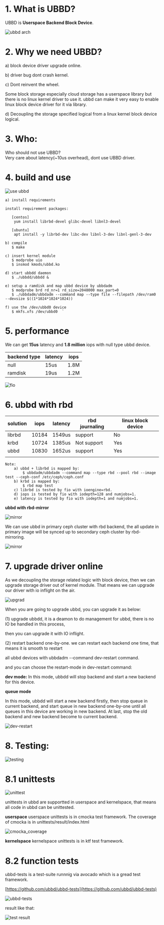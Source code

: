 # 1. What is UBBD?

UBBD is **Userspace Backend Block Device**.

<img src="doc/ubbd.png" alt="ubbd arch" title="UBBD Arch">

# 2. Why we need UBBD?

a) block device driver upgrade online.

b) driver bug dont crash kernel.

c) Dont reinvent the wheel.

Some block storage especially cloud storage has a userspace library
but there is no linux kernel driver to use it. ubbd can make it very easy
to enable linux block device driver for it via library.

d) Decoupling the storage specified logical from a linux kernel block device logical.

# 3. Who:

Who should not use UBBD?  
  Very care about latency(~10us overhead), dont use UBBD driver.

# 4. build and use
<img src="doc/make_and_use_ubbd_file.gif" alt="use ubbd" title="use ubbd">

    a) install requirements  

    install requirement packages:  

	   [centos]  
	    yum install librbd-devel glibc-devel libnl3-devel  

	   [ubuntu]  
	    apt install -y librbd-dev libc-dev libnl-3-dev libnl-genl-3-dev  

    b) compile  
	   $ make

    c) insert kernel module  
	   $ modprobe uio  
	   $ insmod kmods/ubbd.ko  

    d) start ubbdd daemon  
	   $ ./ubbdd/ubbdd &  

    e) setup a ramdisk and map ubbd device by ubbdadm  
	   $ modprobe brd rd_nr=1 rd_size=2048000 max_part=0  
	   $ ./ubbdadm/ubbdadm --command map --type file --filepath /dev/ram0 --devsize $((1*1024*1024*1024))  

    f) use the /dev/ubbd0 device  
	   $ mkfs.xfs /dev/ubbd0  `

# 5. performance

We can get **15us** latency and **1.8 million** iops with null type ubbd device.

|  backend type|  latency |  iops |
|--------------|----------|-------|
|    null      |    15us  |  1.8M |
|   ramdisk    |    19us  |  1.2M |

<img src="doc/fio_ubbd_null_and_ram.gif" alt="fio" title="fio">

# 6. ubbd with rbd


|  solution| iops| latency| rbd journaling| linux block device|
|----------|-----|--------|---------------|-------------------|
|   librbd |10184|  1549us|       support |       No          |
|    krbd  |10724|  1385us|    Not support|       Yes         |
|    ubbd  |10830|  1652us|       support |       Yes         |
|          |     |        |               |                   |


	Note:
		a) ubbd + librbd is mapped by:
			$ ubbdadm/ubbdadm --command map --type rbd --pool rbd --image test --ceph-conf /etc/ceph/ceph.conf
		b) krbd is mapped by:
			$ rbd map test
		c) librbd is tested by fio with ioengine=rbd.
		d) iops is tested by fio with iodepth=128 and numjobs=1.
		e) latency is tested by fio with iodepth=1 and numjobs=1.

**ubbd with rbd-mirror**

<img src="doc/rbd_mirror_ubbd.png" alt="mirror" title="mirror">

We can use ubbd in primary ceph cluster with rbd backend, the all update in primary image
will be synced up to secondary ceph cluster by rbd-mirroring.

<img src="doc/ubbd_rbd_mirror.gif" alt="mirror" title="mirror">

# 7. upgrade driver online
As we decoupling the storage related logic with block device, then we can upgrade storage
driver out of kernel module. That means we can upgrade our driver with io inflight on the air.

![upgrad](doc/ubbd_upgrade.png)

When you are going to upgrade ubbd, you can upgrade it as below: 

(1) upgrade ubbdd, it is a deamon to do management for ubbd, there is no IO be handled in this process, 

then you can upgrade it with IO inflight. 

(2) restart backend one-by-one. we can restart each backend one time, that means it is smooth to restart 

all ubbd devices with ubbdadm --command dev-restart command. 

and you can choose the restart-mode in dev-restart command: 

**dev mode:** 
In this mode, ubbdd will stop backend and start a new backend for this device.

**queue mode** 

In this mode, ubbdd will start a new backend firstly, then stop queue in current backend, and start queue in new backend one-by-one
until all queues in this device are working in new backend. At last, stop the old backend and new backend become to current backend.

![dev-restart](doc/dev-restart.gif)

# 8. Testing:
![testing](doc/ubbd_tests.png)

# 8.1 unittests

![unittest](doc/unittest.gif)

unittests in ubbd are supportted in userspace and kernelspace, that means all code in ubbd can be unittested.

**userspace**
userspace unittests is in cmocka test framework. The coverage of cmocka is in unittests/result/index.html

![cmocka_coverage](doc/cmocka_coverage.PNG)

**kernelspace**
kernelspace unittests is in ktf test framework.



# 8.2 function tests

ubbd-tests is a test-suite runnnig via avocado which is a gread test framework.

[https://github.com/ubbd/ubbd-tests](https://github.com/ubbd/ubbd-tests)

![ubbd-tests](doc/ubbd_tests.gif)

result like that:

![test result](doc/ubbd_tests_result.PNG)
